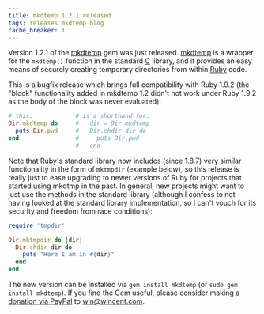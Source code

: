 ```yaml
---
title: mkdtemp 1.2.1 released
tags: releases mkdtemp blog
cache_breaker: 1
---
```


Version 1.2.1 of the [mkdtemp](/wiki/mkdtemp) gem was just released. [mkdtemp](/wiki/mkdtemp) is a wrapper for the `mkdtemp()` function in the standard [C](/wiki/C) library, and it provides an easy means of securely creating temporary directories from within [Ruby](/wiki/Ruby) code.

This is a bugfix release which brings full compatibility with Ruby 1.9.2 (the "block" functionality added in mkdtemp 1.2 didn't not work under Ruby 1.9.2 as the body of the block was never evaluated):

```ruby
# this:            # is a shorthand for:
Dir.mkdtemp do     #   dir = Dir.mkdtemp
  puts Dir.pwd     #   Dir.chdir dir do
end                #     puts Dir.pwd
                   #   end
```

Note that Ruby's standard library now includes (since 1.8.7) very similar functionality in the form of `mktmpdir` (example below), so this release is really just to ease upgrading to newer versions of Ruby for projects that started using mkdtmp in the past. In general, new projects might want to just use the methods in the standard library (although I confess to not having looked at the standard library implementation, so I can't vouch for its security and freedom from race conditions):

```ruby
require 'tmpdir'

Dir.mktmpdir do |dir|
  Dir.chdir dir do
    puts "Here I am in #{dir}"
  end
end
```

The new version can be installed via `gem install mkdtemp` (or `sudo gem install mkdtemp`). If you find the Gem useful, please consider making a [donation via PayPal](https://www.paypal.com/cgi-bin/webscr?cmd=_xclick&business=win@wincent.com&item_name=mkdtemp+donation&no_note=1&currency_code=EUR&lc=GB) to <win@wincent.com>.
